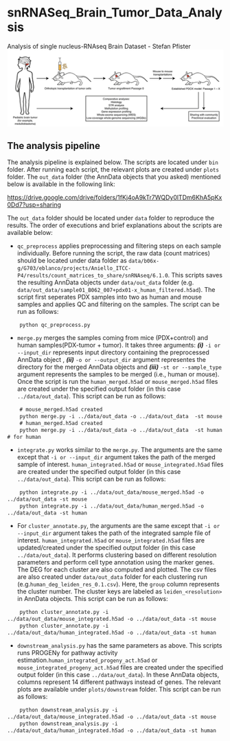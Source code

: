 # snRNASeq_Brain_Tumor_Data_Analysis

Analysis of single nucleus-RNAseq Brain Dataset - Stefan Pfister
![alt text](figures/figure.png)

## The analysis pipeline

The analysis pipeline is explained below. The scripts are located under ```bin``` folder. After running each script, the relevant plots are created under ```plots``` folder. The ```out_data``` folder (the AnnData objects that you asked) mentioned below is available in the following link:

https://drive.google.com/drive/folders/1fKj4oA9kTr7WQDy0lTDm6KhA5pKx0Dd7?usp=sharing

The ```out_data``` folder should be located under ```data``` folder to reproduce the results. The order of executions and brief explanations about the scripts are available below:

- ```qc_preprocess``` applies preprocessing and filtering steps on each sample individually. Before running the script, the raw data (count matrices) should be located under data folder as ```data/b06x-g/G703/eblanco/projects/Aniello_ITCC-P4/results/count_matrices_to_share/snRNAseq/6.1.0```. This scripts saves the resulting AnnData objects under ```data/out_data``` folder (e.g. ```data/out_data/sample01_B062_007+pdx01-x_human_filtered.h5ad```). The script first seperates PDX samples into two as human and mouse samples and applies QC and filtering on the samples. The script can be run as follows:

```
    python qc_preprocess.py
```

- ```merge.py``` merges the samples coming from mice (PDX+control) and human samples(PDX-tumor + tumor). It takes three arguments: *__(i)__* ```-i or --input_dir``` represents input directory containing the preprocessed AnnData object , *__(ii)__* ```-o or --output_dir``` argument representes the directory for the merged AnnData objects and *__(iii)__* ```-st or --sample_type``` argument represents the samples to be merged (i.e., human or mouse). Once the script is run the ```human_merged.h5ad``` or ```mouse_merged.h5ad``` files are created under the specified output folder (in this case ```../data/out_data```). This script can be run as follows:
```
    # mouse_merged.h5ad created
    python merge.py -i ../data/out_data -o ../data/out_data  -st mouse 
    # human_merged.h5ad created
    python merge.py -i ../data/out_data -o ../data/out_data  -st human # for human
```

- ```integrate.py``` works similar to the ```merge.py```. The arguments are the same except that ```-i or --input_dir``` argument takes the path of the merged sample of interest. ```human_integrated.h5ad``` or ```mouse_integrated.h5ad``` files are created under the specified output folder (in this case ```../data/out_data```). This script can be run as follows:
```
    python integrate.py -i ../data/out_data/mouse_merged.h5ad -o ../data/out_data -st mouse
    python integrate.py -i ../data/out_data/human_merged.h5ad -o ../data/out_data -st human
```

- For ```cluster_annotate.py```, the arguments are the same except that ```-i or --input_dir``` argument takes the path of the integrated sample  file of interest. ```human_integrated.h5ad``` or ```mouse_integrated.h5ad``` files are updated/created under the specified output folder (in this case ```../data/out_data```). It performs clustering based on different resolution parameters and perform cell type annotation using the marker genes. The DEG for each cluster are also computed and plotted. The csv files are also created under ```data/out_data``` folder for each clustering run (e.g.```human_deg_leiden_res_0.1.csv```). Here, the ```group``` column represents the cluster number. The cluster keys are labeled as ```leiden_<resolution>``` in AnnData objects. This script can be run as follows:
```
    python cluster_annotate.py -i ../data/out_data/mouse_integrated.h5ad -o ../data/out_data -st mouse
    python cluster_annotate.py -i ../data/out_data/human_integrated.h5ad -o ../data/out_data -st human
```

- ```downstream_analysis.py``` has the same parameters as above. This scripts runs PROGENy for pathway activity estimation.```human_integrated_progeny_act.h5ad``` or ```mouse_integrated_progeny_act.h5ad``` files are created under the specified output folder (in this case ```../data/out_data```). In these AnnData objects, columns represent 14 different pathways instead of genes. The relevant plots are available under ```plots/downstream``` folder. This script can be run as follows:
```
    python downstream_analysis.py -i ../data/out_data/mouse_integrated.h5ad -o ../data/out_data -st mouse
    python downstream_analysis.py -i ../data/out_data/human_integrated.h5ad -o ../data/out_data -st human
```